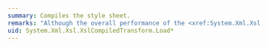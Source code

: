 ```yaml
---
summary: Compiles the style sheet.
remarks: "Although the overall performance of the <xref:System.Xml.Xsl.XslCompiledTransform> class is better than the <xref:System.Xml.Xsl.XslTransform> class, the <xref:System.Xml.Xsl.XslCompiledTransform.Load%2A> method of the <xref:System.Xml.Xsl.XslCompiledTransform> class might perform more slowly than the <xref:System.Xml.Xsl.XslTransform.Load%2A> method of the <xref:System.Xml.Xsl.XslTransform> class the first time it is called on a transformation. This is because the XSLT file must be compiled before it is loaded. For more information, see the following blog post: [XslCompiledTransform Slower than XslTransform?](http://go.microsoft.com/fwlink/?LinkId=130590)  \n  \n> [!NOTE]\n>  There are differences between XSLT compiled in Debug mode and XSLT compiled in Release mode. In some situations, style sheets compiled in Debug mode will not throw errors during <xref:System.Xml.Xsl.XslCompiledTransform.Load%2A>, but will later fail during <xref:System.Xml.Xsl.XslCompiledTransform.Transform%2A>. The same style sheet compiled in Release mode will fail during <xref:System.Xml.Xsl.XslCompiledTransform.Load%2A>. An example of such behavior is when a variable that is not of a node-set type is assigned to an expression where a node-set is required."
uid: System.Xml.Xsl.XslCompiledTransform.Load*
---
```

